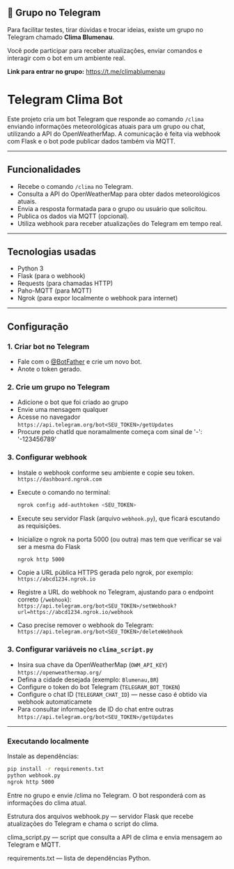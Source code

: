 ## 📢 Grupo no Telegram

Para facilitar testes, tirar dúvidas e trocar ideias, existe um grupo no Telegram chamado **Clima Blumenau**.

Você pode participar para receber atualizações, enviar comandos e interagir com o bot em um ambiente real.

**Link para entrar no grupo:** https://t.me/climablumenau

# Telegram Clima Bot

Este projeto cria um bot Telegram que responde ao comando `/clima` enviando informações meteorológicas atuais para um grupo ou chat, utilizando a API do OpenWeatherMap. A comunicação é feita via webhook com Flask e o bot pode publicar dados também via MQTT.

---

## Funcionalidades

- Recebe o comando `/clima` no Telegram.
- Consulta a API do OpenWeatherMap para obter dados meteorológicos atuais.
- Envia a resposta formatada para o grupo ou usuário que solicitou.
- Publica os dados via MQTT (opcional).
- Utiliza webhook para receber atualizações do Telegram em tempo real.

---

## Tecnologias usadas

- Python 3
- Flask (para o webhook)
- Requests (para chamadas HTTP)
- Paho-MQTT (para MQTT)
- Ngrok (para expor localmente o webhook para internet)

---

## Configuração

### 1. Criar bot no Telegram

- Fale com o [@BotFather](https://t.me/BotFather) e crie um novo bot.
- Anote o token gerado.

### 2. Crie um grupo no Telegram
  - Adicione o bot que foi criado ao grupo
  - Envie uma mensagem qualquer
  - Acesse no navegador
    `https://api.telegram.org/bot<SEU_TOKEN>/getUpdates`
  - Procure pelo chatId que noramalmente começa com sinal de '-': '-123456789'

### 3. Configurar webhook

  - Instale o webhook conforme seu ambiente e copie seu token.
    `https://dashboard.ngrok.com`
  
  - Execute o comando no terminal:
    ```bash
    ngrok config add-authtoken <SEU_TOKEN>
    ```
  - Execute seu servidor Flask (arquivo `webhook.py`), que ficará escutando as requisições.
  
  - Inicialize o ngrok na porta 5000 (ou outra) mas tem que verificar se vai ser a mesma do Flask
    ```bash
    ngrok http 5000
    ```
  - Copie a URL pública HTTPS gerada pelo ngrok, por exemplo:  
    `https://abcd1234.ngrok.io`

  - Registre a URL do webhook no Telegram, ajustando para o endpoint correto (`/webhook`):
    `https://api.telegram.org/bot<SEU_TOKEN>/setWebhook?url=https://abcd1234.ngrok.io/webhook`
   
  - Caso precise remover o webhook do Telegram:
    `https://api.telegram.org/bot<SEU_TOKEN>/deleteWebhook`

### 3. Configurar variáveis no `clima_script.py`

- Insira sua chave da OpenWeatherMap (`OWM_API_KEY`) `https://openweathermap.org/`
- Defina a cidade desejada (exemplo: `Blumenau,BR`)
- Configure o token do bot Telegram (`TELEGRAM_BOT_TOKEN`)
- Configure o chat ID (`TELEGRAM_CHAT_ID`) — nesse caso é obtido via webhook automaticamete
- Para consultar informações de ID do chat entre outras
  `https://api.telegram.org/bot<SEU_TOKEN>/getUpdates`
  
---

### Executando localmente

Instale as dependências:

```bash
pip install -r requirements.txt
python webhook.py
ngrok http 5000
```

Entre no grupo e envie /clima no Telegram. O bot responderá com as informações do clima atual.

Estrutura dos arquivos
webhook.py — servidor Flask que recebe atualizações do Telegram e chama o script do clima.

clima_script.py — script que consulta a API de clima e envia mensagem ao Telegram e MQTT.

requirements.txt — lista de dependências Python.
